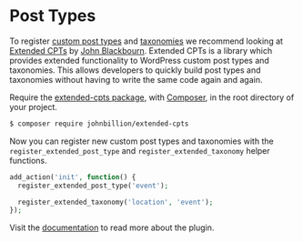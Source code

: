# Post Types

To register [custom post types](https://developer.wordpress.org/plugins/post-types/registering-custom-post-types) and [taxonomies](https://developer.wordpress.org/plugins/taxonomies) we recommend looking at [Extended CPTs](https://github.com/johnbillion/extended-cpts#readme) by [John Blackbourn](https://github.com/johnbillion). Extended CPTs is a library which provides extended functionality to WordPress custom post types and taxonomies. This allows developers to quickly build post types and taxonomies without having to write the same code again and again.

Require the [extended-cpts package](https://github.com/johnbillion/extended-cpts#readme), with [Composer](https://getcomposer.org), in the root directory of your project.

```sh
$ composer require johnbillion/extended-cpts
```

Now you can register new custom post types and taxonomies with the `register_extended_post_type` and `register_extended_taxonomy` helper functions. 

```php
add_action('init', function() {
  register_extended_post_type('event');

  register_extended_taxonomy('location', 'event');
});
```

Visit the [documentation](https://github.com/johnbillion/extended-cpts#readme) to read more about the plugin.
